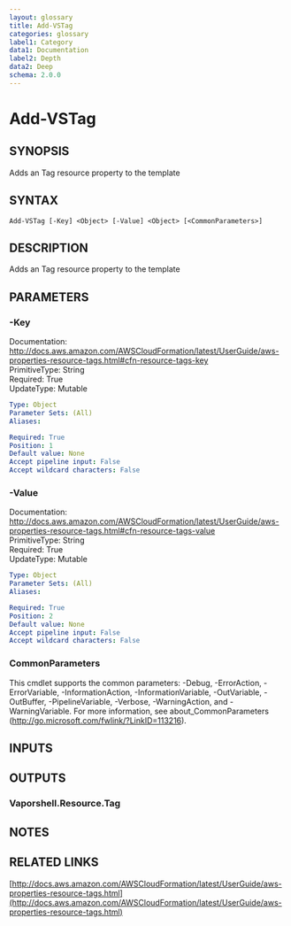 ```yaml
---
layout: glossary
title: Add-VSTag
categories: glossary
label1: Category
data1: Documentation
label2: Depth
data2: Deep
schema: 2.0.0
---
```


# Add-VSTag

## SYNOPSIS
Adds an Tag resource property to the template

## SYNTAX

```
Add-VSTag [-Key] <Object> [-Value] <Object> [<CommonParameters>]
```

## DESCRIPTION
Adds an Tag resource property to the template

## PARAMETERS

### -Key
Documentation: http://docs.aws.amazon.com/AWSCloudFormation/latest/UserGuide/aws-properties-resource-tags.html#cfn-resource-tags-key    
PrimitiveType: String    
Required: True    
UpdateType: Mutable

```yaml
Type: Object
Parameter Sets: (All)
Aliases:

Required: True
Position: 1
Default value: None
Accept pipeline input: False
Accept wildcard characters: False
```

### -Value
Documentation: http://docs.aws.amazon.com/AWSCloudFormation/latest/UserGuide/aws-properties-resource-tags.html#cfn-resource-tags-value    
PrimitiveType: String    
Required: True    
UpdateType: Mutable

```yaml
Type: Object
Parameter Sets: (All)
Aliases:

Required: True
Position: 2
Default value: None
Accept pipeline input: False
Accept wildcard characters: False
```

### CommonParameters
This cmdlet supports the common parameters: -Debug, -ErrorAction, -ErrorVariable, -InformationAction, -InformationVariable, -OutVariable, -OutBuffer, -PipelineVariable, -Verbose, -WarningAction, and -WarningVariable.
For more information, see about_CommonParameters (http://go.microsoft.com/fwlink/?LinkID=113216).

## INPUTS

## OUTPUTS

### Vaporshell.Resource.Tag

## NOTES

## RELATED LINKS

[http://docs.aws.amazon.com/AWSCloudFormation/latest/UserGuide/aws-properties-resource-tags.html](http://docs.aws.amazon.com/AWSCloudFormation/latest/UserGuide/aws-properties-resource-tags.html)

